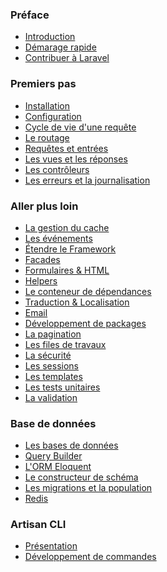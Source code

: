 <a name="preface"></a>
### Préface
 - [Introduction](/4.0/introduction)
 - [Démarage rapide](/4.0/quick)
 - [Contribuer à Laravel](/4.0/contributing)
 <a name="premiers-pas"></a>
### Premiers pas
 - [Installation](/4.0/installation)
 - [Configuration](/4.0/configuration)
 - [Cycle de vie d'une requête](/4.0/lifecycle)
 - [Le routage](/4.0/routing)
 - [Requêtes et entrées](/4.0/requests)
 - [Les vues et les réponses](/4.0/responses)
 - [Les contrôleurs](/4.0/controllers)
 - [Les erreurs et la journalisation](/4.0/errors)
 <a name="aller-plus-loin"></a>
### Aller plus loin
 - [La gestion du cache](/4.0/cache)
 - [Les événements](/4.0/events)
 - [Étendre le Framework](/4.0/extending)
 - [Facades](/4.0/facades)
 - [Formulaires & HTML](/4.0/html)
 - [Helpers](/4.0/helpers)
 - [Le conteneur de dépendances](/4.0/ioc)
 - [Traduction & Localisation](/4.0/localization)
 - [Email](/4.0/mail)
 - [Développement de packages](/4.0/packages)
 - [La pagination](/4.0/pagination)
 - [Les files de travaux](/4.0/queues)
 - [La sécurité](/4.0/security)
 - [Les sessions](/4.0/session)
 - [Les templates](/4.0/templates)
 - [Les tests unitaires](/4.0/testing)
 - [La validation](/4.0/validation)
 <a name="base-de-donnees"></a>
### Base de données
 - [Les bases de données](/4.0/database)
 - [Query Builder](/4.0/queries)
 - [L'ORM Eloquent](/4.0/eloquent)
 - [Le constructeur de schéma](/4.0/schema)
 - [Les migrations et la population](/4.0/migrations)
 - [Redis](/4.0/redis)
 <a name="artisan-cli"></a>
### Artisan CLI
 - [Présentation](/4.0/artisan)
 - [Développement de commandes](/4.0/commands)
